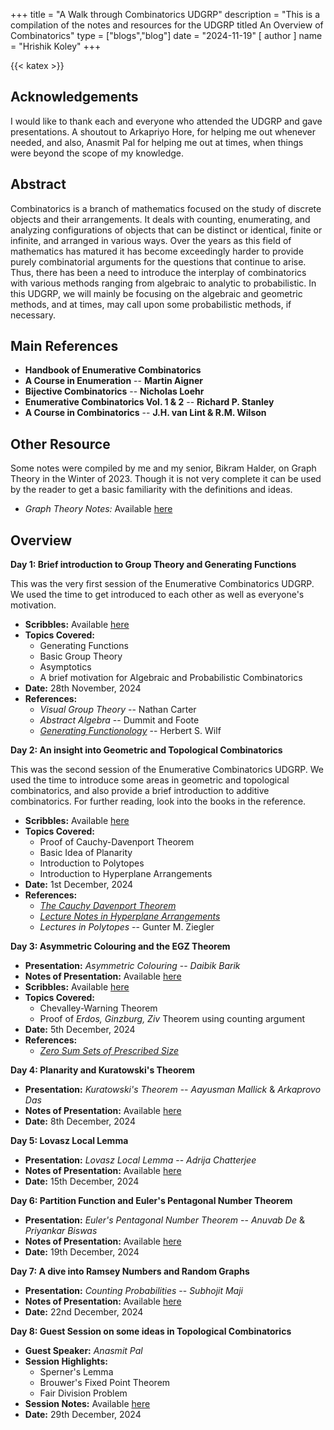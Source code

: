 +++
title = "A Walk through Combinatorics UDGRP"
description = "This is a compilation of the notes and resources for the UDGRP titled An Overview of Combinatorics"
type = ["blogs","blog"]
date = "2024-11-19"
[ author ]
  name = "Hrishik Koley"
+++

{{< katex >}}

## Acknowledgements

I would like to thank each and everyone who attended the UDGRP and gave presentations. A shoutout to Arkapriyo Hore, for helping me out whenever needed, and also, Anasmit Pal for helping me out at times, when things were beyond the scope of my knowledge.

## Abstract

Combinatorics is a branch of mathematics focused on the study of discrete objects and their arrangements. It deals with counting, enumerating, and analyzing configurations of objects that can be distinct or identical, finite or infinite, and arranged in various ways. Over the years as this field of mathematics has matured it has become exceedingly harder to provide purely combinatorial arguments for the questions that continue to arise. Thus, there has been a need to introduce the interplay of combinatorics with various methods ranging from algebraic to analytic to probabilistic. In this UDGRP, we will mainly be focusing on the algebraic and geometric methods, and at times, may call upon some probabilistic methods, if necessary.

## Main References

- **Handbook of Enumerative Combinatorics**
- **A Course in Enumeration** -- **Martin Aigner**
- **Bijective Combinatorics** -- **Nicholas Loehr**
- **Enumerative Combinatorics Vol. 1 & 2** -- **Richard P. Stanley**
- **A Course in Combinatorics** -- **J.H. van Lint & R.M. Wilson**

## Other Resource

Some notes were compiled by me and my senior, Bikram Halder, on Graph Theory in the Winter of 2023. Though it is not very complete it can be used by the reader to get a basic familiarity with the definitions and ideas.

- _Graph Theory Notes:_ Available [here](https://hrishik-koley.github.io/graph_theory_notes/)

## Overview

**Day 1: Brief introduction to Group Theory and Generating Functions**

This was the very first session of the Enumerative Combinatorics UDGRP. We used the time to get introduced to each other as well as everyone's motivation.

- **Scribbles:** Available [here](/pdfs/ECUD1.pdf)
- **Topics Covered:**
  - Generating Functions
  - Basic Group Theory
  - Asymptotics
  - A brief motivation for Algebraic and Probabilistic Combinatorics
- **Date:** 28th November, 2024
- **References:** 
  - _Visual Group Theory_ -- Nathan Carter
  - _Abstract Algebra_ -- Dummit and Foote
  - [_Generating Functionology_](https://www2.math.upenn.edu/~wilf/gfologyLinked2.pdf) -- Herbert S. Wilf

**Day 2: An insight into Geometric and Topological Combinatorics**

This was the second session of the Enumerative Combinatorics UDGRP. We used the time to introduce some areas in geometric and topological combinatorics, and also provide a brief introduction to additive combinatorics. For further reading, look into the books in the reference.

- **Scribbles:** Available [here](/pdfs/ECUD2.pdf)
- **Topics Covered:**
  - Proof of Cauchy-Davenport Theorem
  - Basic Idea of Planarity
  - Introduction to Polytopes
  - Introduction to Hyperplane Arrangements
- **Date:** 1st December, 2024
- **References:** 
  - [_The Cauchy Davenport Theorem_](https://sites.math.rutgers.edu/~sk1233/courses/additive-F16/lec1.pdf)
  - [_Lecture Notes in Hyperplane Arrangements_](https://static.ias.edu/pcmi/2004/program/Stanleynotes.pdf)
  - _Lectures in Polytopes_ -- Gunter M. Ziegler

**Day 3: Asymmetric Colouring and the EGZ Theorem**

- **Presentation:** _Asymmetric Colouring_ -- _Daibik Barik_
- **Notes of Presentation:** Available [here](/pdfs/ECUDP1.pdf)
- **Scribbles:** Available [here](/pdfs/ECUD3.pdf)
- **Topics Covered:** 
  - Chevalley-Warning Theorem
  - Proof of _Erdos, Ginzburg, Ziv_ Theorem using counting argument
- **Date:** 5th December, 2024
- **References:** 
  - [_Zero Sum Sets of Prescribed Size_](https://www.cs.tau.ac.il/~nogaa/PDFS/egz1.pdf)

**Day 4: Planarity and Kuratowski's Theorem**

- **Presentation:** _Kuratowski's Theorem_ --  _Aayusman Mallick_ & _Arkaprovo Das_
- **Notes of Presentation:** Available [here](/pdfs/ECUDP2.pdf)
- **Date:** 8th December, 2024

**Day 5: Lovasz Local Lemma**

- **Presentation:** _Lovasz Local Lemma_ -- _Adrija Chatterjee_
- **Notes of Presentation:** Available [here](/pdfs/ECUDP3.pdf)
- **Date:** 15th December, 2024

**Day 6: Partition Function and Euler's Pentagonal Number Theorem**

- **Presentation:** _Euler's Pentagonal Number Theorem_ -- _Anuvab De_ & _Priyankar Biswas_
- **Notes of Presentation:** Available [here](/pdfs/ECUDP4.pdf)
- **Date:** 19th December, 2024

**Day 7: A dive into Ramsey Numbers and Random Graphs**

- **Presentation:** _Counting Probabilities_ -- _Subhojit Maji_
- **Notes of Presentation:** Available [here](/pdfs/ECUDP5.pdf)
- **Date:** 22nd December, 2024

**Day 8: Guest Session on some ideas in Topological Combinatorics**

- **Guest Speaker:** _Anasmit Pal_
- **Session Highlights:** 
  - Sperner's Lemma
  - Brouwer's Fixed Point Theorem
  - Fair Division Problem
- **Session Notes:** Available [here](/pdfs/ECUDGL.pdf)
- **Date:** 29th December, 2024